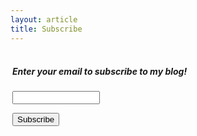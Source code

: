 ```yaml
---
layout: article
title: Subscribe
---
```


<form style="padding:3px;text-align:left;" action="https://feedburner.google.com/fb/a/mailverify" method="post" target="popupwindow" onsubmit="window.open('https://feedburner.google.com/fb/a/mailverify?uri=github/YIZL', 'popupwindow', 'scrollbars=yes,width=550,height=520');return true"><h5>Enter your email to subscribe to my blog!</h5><p><input type="text" style="width:140px" name="email"/></p><input type="hidden" value="github/YIZL" name="uri"/><input type="hidden" name="loc" value="en_US"/><input type="submit" value="Subscribe" /></form>
